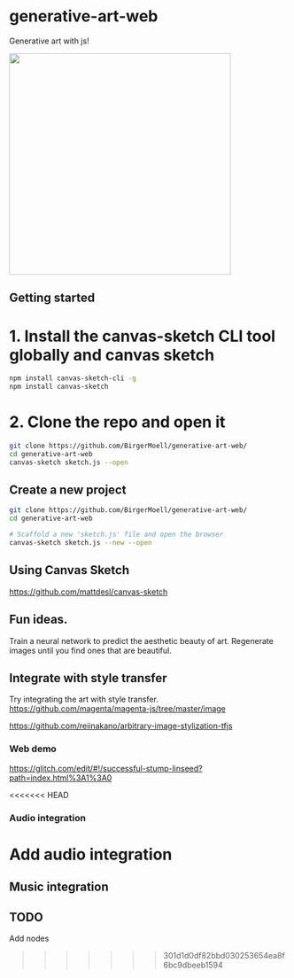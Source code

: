 # generative-art-web
Generative art with js!

<img height="400px" src="https://i.imgur.com/Xg6UZV6.png"/>

## Getting started

###
# 1. Install the canvas-sketch CLI tool globally and canvas sketch
```bash
npm install canvas-sketch-cli -g
npm install canvas-sketch
```
# 2. Clone the repo and open it
```bash
git clone https://github.com/BirgerMoell/generative-art-web/
cd generative-art-web
canvas-sketch sketch.js --open
```

## Create a new project

```bash
git clone https://github.com/BirgerMoell/generative-art-web/
cd generative-art-web

# Scaffold a new 'sketch.js' file and open the browser
canvas-sketch sketch.js --new --open
```

## Using Canvas Sketch
https://github.com/mattdesl/canvas-sketch


## Fun ideas.
Train a neural network to predict the aesthetic beauty of art. Regenerate images until you find ones that are beautiful.

## Integrate with style transfer
Try integrating the art with style transfer.
https://github.com/magenta/magenta-js/tree/master/image

https://github.com/reiinakano/arbitrary-image-stylization-tfjs

### Web demo
https://glitch.com/edit/#!/successful-stump-linseed?path=index.html%3A1%3A0

<<<<<<< HEAD
### Audio integration
Add audio integration
=======
## Music integration

## TODO
Add nodes

>>>>>>> 301d1d0df82bbd030253654ea8f6bc9dbeeb1594
